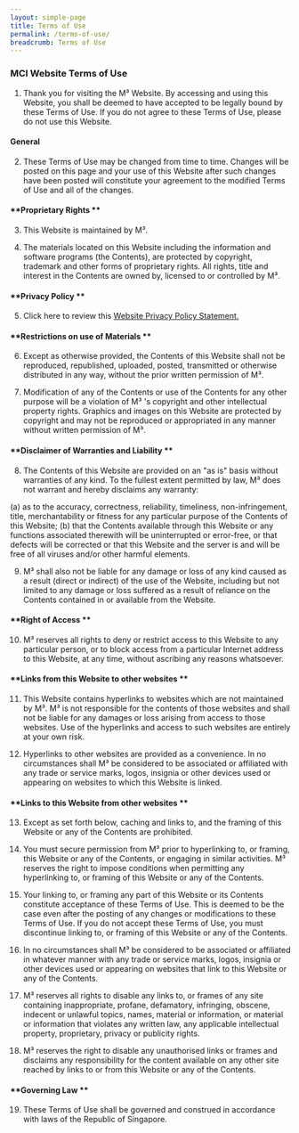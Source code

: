 ```yaml
---
layout: simple-page
title: Terms of Use
permalink: /terms-of-use/
breadcrumb: Terms of Use
---
```

### **MCI Website Terms of Use**

1. Thank you for visiting the M³ Website. By accessing and using this Website, you shall be deemed to have accepted to be legally bound by these Terms of Use. If you do not agree to these Terms of Use, please do not use this Website.

#### **General**

2. These Terms of Use may be changed from time to time. Changes will be posted on this page and your use of this Website after such changes have been posted will constitute your agreement to the modified Terms of Use and all of the changes. 

#### **Proprietary Rights **

3. This Website is maintained by M³. 

4. The materials located on this Website including the information and software programs (the Contents), are protected by copyright, trademark and other forms of proprietary rights. All rights, title and interest in the Contents are owned by, licensed to or controlled by M³. 

#### **Privacy Policy **

5. Click here to review this [Website Privacy Policy Statement.](https://www.m3.sg/privacy/)

#### **Restrictions on use of Materials **

6. Except as otherwise provided, the Contents of this Website shall not be reproduced, republished, uploaded, posted, transmitted or otherwise distributed in any way, without the prior written permission of M³. 

7. Modification of any of the Contents or use of the Contents for any other purpose will be a violation of M³ 's copyright and other intellectual property rights. Graphics and images on this Website are protected by copyright and may not be reproduced or appropriated in any manner without written permission of M³. 

#### **Disclaimer of Warranties and Liability **

8. The Contents of this Website are provided on an "as is" basis without warranties of any kind. To the fullest extent permitted by law, M³ does not warrant and hereby disclaims any warranty: 

(a) as to the accuracy, correctness, reliability, timeliness, non-infringement, title, merchantability or fitness for any particular purpose of the Contents of this Website; 
(b) that the Contents available through this Website or any functions associated therewith will be uninterrupted or error-free, or that defects will be corrected or that this Website and the server is and will be free of all viruses and/or other harmful elements. 

9. M³ shall also not be liable for any damage or loss of any kind caused as a result (direct or indirect) of the use of the Website, including but not limited to any damage or loss suffered as a result of reliance on the Contents contained in or available from the Website. 

#### **Right of Access **

10. M³ reserves all rights to deny or restrict access to this Website to any particular person, or to block access from a particular Internet address to this Website, at any time, without ascribing any reasons whatsoever. 

#### **Links from this Website to other websites **

11. This Website contains hyperlinks to websites which are not maintained by M³. M³ is not responsible for the contents of those websites and shall not be liable for any damages or loss arising from access to those websites. Use of the hyperlinks and access to such websites are entirely at your own risk. 

12. Hyperlinks to other websites are provided as a convenience. In no circumstances shall M³ be considered to be associated or affiliated with any trade or service marks, logos, insignia or other devices used or appearing on websites to which this Website is linked. 

#### **Links to this Website from other websites **

13. Except as set forth below, caching and links to, and the framing of this Website or any of the Contents are prohibited.
14. You must secure permission from M³ prior to hyperlinking to, or framing, this Website or any of the Contents, or engaging in similar activities. M³ reserves the right to impose conditions when permitting any hyperlinking to, or framing of this Website or any of the Contents. 

15. Your linking to, or framing any part of this Website or its Contents constitute acceptance of these Terms of Use. This is deemed to be the case even after the posting of any changes or modifications to these Terms of Use. If you do not accept these Terms of Use, you must discontinue linking to, or framing of this Website or any of the Contents. 

16. In no circumstances shall M³ be considered to be associated or affiliated in whatever manner with any trade or service marks, logos, insignia or other devices used or appearing on websites that link to this Website or any of the Contents. 

17. M³ reserves all rights to disable any links to, or frames of any site containing inappropriate, profane, defamatory, infringing, obscene, indecent or unlawful topics, names, material or information, or material or information that violates any written law, any applicable intellectual property, proprietary, privacy or publicity rights. 

18. M³ reserves the right to disable any unauthorised links or frames and disclaims any responsibility for the content available on any other site reached by links to or from this Website or any of the Contents. 

#### **Governing Law **

19. These Terms of Use shall be governed and construed in accordance with laws of the Republic of Singapore.



